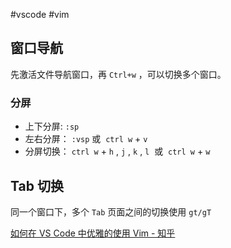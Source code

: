 #vscode #vim 

## 窗口导航

先激活文件导航窗口，再 `Ctrl+w` ，可以切换多个窗口。

### 分屏

-   上下分屏: `:sp`
-   左右分屏： `:vsp` 或  `ctrl w` + `v`
-   分屏切换： `ctrl w` + `h` , `j` , `k` , `l`  或  `ctrl w` + `w`

## Tab 切换

同一个窗口下，多个 `Tab` 页面之间的切换使用 `gt/gT`

[如何在 VS Code 中优雅的使用 Vim - 知乎](https://zhuanlan.zhihu.com/p/512935904)